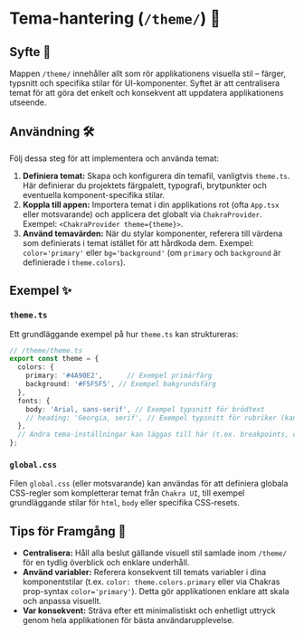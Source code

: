 # Tema-hantering (`/theme/`) 🎨

## Syfte 🎯

Mappen `/theme/` innehåller allt som rör applikationens visuella stil – färger, typsnitt och specifika stilar för UI-komponenter. Syftet är att centralisera temat för att göra det enkelt och konsekvent att uppdatera applikationens utseende.

## Användning 🛠️

Följ dessa steg för att implementera och använda temat:

1.  **Definiera temat:** Skapa och konfigurera din temafil, vanligtvis `theme.ts`. Här definierar du projektets färgpalett, typografi, brytpunkter och eventuella komponent-specifika stilar.
2.  **Koppla till appen:** Importera temat i din applikations rot (ofta `App.tsx` eller motsvarande) och applicera det globalt via `ChakraProvider`. Exempel: `<ChakraProvider theme={theme}>`.
3.  **Använd temavärden:** När du stylar komponenter, referera till värdena som definierats i temat istället för att hårdkoda dem. Exempel: `color='primary'` eller `bg='background'` (om `primary` och `background` är definierade i `theme.colors`).

## Exempel ✨

### `theme.ts`
Ett grundläggande exempel på hur `theme.ts` kan struktureras:

```typescript
// /theme/theme.ts
export const theme = {
  colors: {
    primary: '#4A90E2',      // Exempel primärfärg
    background: '#F5F5F5', // Exempel bakgrundsfärg
  },
  fonts: {
    body: 'Arial, sans-serif', // Exempel typsnitt för brödtext
    // heading: 'Georgia, serif', // Exempel typsnitt för rubriker (kan läggas till)
  },
  // Andra tema-inställningar kan läggas till här (t.ex. breakpoints, component styles)
};
```

### `global.css`
Filen `global.css` (eller motsvarande) kan användas för att definiera globala CSS-regler som kompletterar temat från `Chakra UI`, till exempel grundläggande stilar för `html`, `body` eller specifika CSS-resets.

## Tips för Framgång 🌟

*   **Centralisera:** Håll alla beslut gällande visuell stil samlade inom `/theme/` för en tydlig överblick och enklare underhåll.
*   **Använd variabler:** Referera konsekvent till temats variabler i dina komponentstilar (t.ex. `color: theme.colors.primary` eller via Chakras prop-syntax `color='primary'`). Detta gör applikationen enklare att skala och anpassa visuellt.
*   **Var konsekvent:** Sträva efter ett minimalistiskt och enhetligt uttryck genom hela applikationen för bästa användarupplevelse.